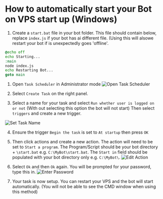 # How to automatically start your Bot on VPS start up (Windows)

1. Create a `start.bat` file in your bot folder. This file should contain below, replace `index.js` if your bot has ai different file. (Using this will alsowe restart your bot if is unexpectedly goes 'offline'.
```bat
@echo off
echo Starting...
:main
node index.js
echo Restarting Bot...
goto main
```

1. Open `Task Scheduler` in Administrator mode
![Open Task Scheduler](http://zentool.xyz/images/mstsc_Hdd6wS8owO.png)

2. Select `Create Task` on the right panel.

3. Select a name for your task and select `Run whether user is logged on or not` (With out selecting this option the bot will not start) Then select `triggers` and create a new trigger.

![Set Task Name](http://zentool.xyz/images/mstsc_urX1yZQ6gh.png)

4. Ensure the trigger `Begin the task` is set to `At startup` then press `OK`

5. Then click actions and create a new action. The action will need to be set to `Start a program`. The Program/Script should be your bot directory + `\start.bat` e.g. `C:\MyBot\start.bat`. The `Start in` field should be populated with your bot directory only e.g. `C:\MyBot\`.
![Edit Action](http://zentool.xyz/images/mstsc_phsVXlP4tz.png)

6. Select `Ok` and then `Ok` again. You will be prompted for your password, type this in. 
![Enter Password](http://zentool.xyz/images/mstsc_bMPPgpNgTL.png)

7. Your task is now setup. You can restart your VPS and the bot will start automatically. (You will not be able to see the CMD window when using this method)
